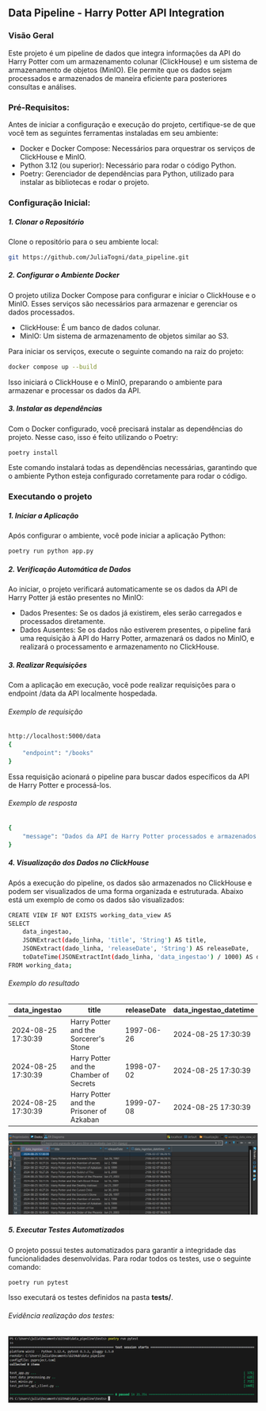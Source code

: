## Data Pipeline - Harry Potter API Integration

### Visão Geral 
Este projeto é um pipeline de dados que integra informações da API do Harry Potter com um armazenamento colunar (ClickHouse) e um sistema de armazenamento de objetos (MinIO). Ele permite que os dados sejam processados e armazenados de maneira eficiente para posteriores consultas e análises.
<br>

### Pré-Requisitos:
Antes de iniciar a configuração e execução do projeto, certifique-se de que você tem as seguintes ferramentas instaladas em seu ambiente:

- Docker e Docker Compose: Necessários para orquestrar os serviços de ClickHouse e MinIO.
- Python 3.12 (ou superior): Necessário para rodar o código Python.
- Poetry: Gerenciador de dependências para Python, utilizado para instalar as bibliotecas e rodar o projeto.

### Configuração Inicial:
##### 1. Clonar o Repositório
Clone o repositório para o seu ambiente local:
```bash
git https://github.com/JuliaTogni/data_pipeline.git
```

##### 2. Configurar o Ambiente Docker
O projeto utiliza Docker Compose para configurar e iniciar o ClickHouse e o MinIO. Esses serviços são necessários para armazenar e gerenciar os dados processados.

- ClickHouse: É um banco de dados colunar.
- MinIO: Um sistema de armazenamento de objetos similar ao S3.

Para iniciar os serviços, execute o seguinte comando na raiz do projeto: <br>
```bash
docker compose up --build
```
Isso iniciará o ClickHouse e o MinIO, preparando o ambiente para armazenar e processar os dados da API.

##### 3. Instalar as dependências
Com o Docker configurado, você precisará instalar as dependências do projeto. Nesse caso, isso é feito utilizando o Poetry:
```bash
poetry install
```
Este comando instalará todas as dependências necessárias, garantindo que o ambiente Python esteja configurado corretamente para rodar o código.

### Executando o projeto
##### 1. Iniciar a Aplicação
Após configurar o ambiente, você pode iniciar a aplicação Python:
```bash
poetry run python app.py
```

##### 2. Verificação Automática de Dados
Ao iniciar, o projeto verificará automaticamente se os dados da API de Harry Potter já estão presentes no MinIO:

- Dados Presentes: Se os dados já existirem, eles serão carregados e processados diretamente.
- Dados Ausentes: Se os dados não estiverem presentes, o pipeline fará uma requisição à API do Harry Potter, armazenará os dados no MinIO, e realizará o processamento e armazenamento no ClickHouse.

##### 3. Realizar Requisições
Com a aplicação em execução, você pode realizar requisições para o endpoint /data da API localmente hospedada.
###### Exemplo de requisição
```bash
http://localhost:5000/data
{
    "endpoint": "/books"
}
```
Essa requisição acionará o pipeline para buscar dados específicos da API de Harry Potter e processá-los.
###### Exemplo de resposta
```bash
{
    "message": "Dados da API de Harry Potter processados e armazenados com sucesso"
}
```

##### 4. Visualização dos Dados no ClickHouse
Após a execução do pipeline, os dados são armazenados no ClickHouse e podem ser visualizados de uma forma organizada e estruturada. Abaixo está um exemplo de como os dados são visualizados:
```bash
CREATE VIEW IF NOT EXISTS working_data_view AS
SELECT
    data_ingestao,
    JSONExtract(dado_linha, 'title', 'String') AS title,
    JSONExtract(dado_linha, 'releaseDate', 'String') AS releaseDate,
    toDateTime(JSONExtractInt(dado_linha, 'data_ingestao') / 1000) AS data_ingestao_datetime
FROM working_data;
```
###### Exemplo do resultado
| data_ingestao       | title                                          | releaseDate  | data_ingestao_datetime |
|---------------------|------------------------------------------------|--------------|------------------------|
| 2024-08-25 17:30:39 | Harry Potter and the Sorcerer's Stone           | 1997-06-26   | 2024-08-25 17:30:39    |
| 2024-08-25 17:30:39 | Harry Potter and the Chamber of Secrets         | 1998-07-02   | 2024-08-25 17:30:39    |
| 2024-08-25 17:30:39 | Harry Potter and the Prisoner of Azkaban        | 1999-07-08   | 2024-08-25 17:30:39    |

![Texto Alternativo](./evidencias/image.png)


##### 5. Executar Testes Automatizados
O projeto possui testes automatizados para garantir a integridade das funcionalidades desenvolvidas. Para rodar todos os testes, use o seguinte comando:
```bash
poetry run pytest
```
Isso executará os testes definidos na pasta **tests/**.
###### Evidência realização dos testes:
![Texto Alternativo](./evidencias/Captura%20de%20tela%202024-08-25%20210418.png)